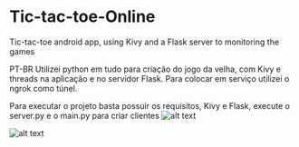 # Tic-tac-toe-Online
Tic-tac-toe android app, using Kivy and a Flask server to monitoring the games

PT-BR
Utilizei python em tudo para criação do jogo da velha, com Kivy e threads na aplicação e no servidor Flask. Para colocar em serviço utilizei o ngrok como túnel.

Para executar o projeto basta possuir os requisitos, Kivy e Flask, execute o server.py e o main.py para criar clientes
![alt text](https://uploaddeimagens.com.br/images/002/874/169/full/WhatsApp_Image_2020-09-10_at_20.49.17_%281%29.jpeg?1599781900)

![alt text](https://uploaddeimagens.com.br/images/002/874/167/full/WhatsApp_Image_2020-09-10_at_20.49.17.jpeg?1599781845)

